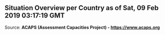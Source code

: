 ## Situation Overview per Country as of Sat, 09 Feb 2019 03:17:19 GMT

Source: **ACAPS (Assessment Capacities Project) - https://www.acaps.org**